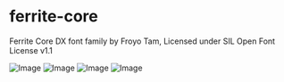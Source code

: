 # ferrite-core
Ferrite Core DX font family by Froyo Tam,
Licensed under SIL Open Font License v1.1

![Image](https://raw.githubusercontent.com/froyotam/ferrite-core/master/documentation/ferritecoreheader.png)
![Image](https://raw.githubusercontent.com/froyotam/ferrite-core/master/documentation/FerriteCoreDX.png)
![Image](https://raw.githubusercontent.com/froyotam/ferrite-core/master/documentation/ferrite%20core%20dx%20light%20font%20specimen.png)
![Image](https://user-images.githubusercontent.com/58865365/71423602-5ccdae80-263f-11ea-8f66-ffcd64ab7f79.png)
